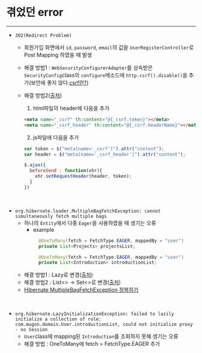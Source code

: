 # 겪었던 error

---

- `302(Redirect Problem)`
  - 회원가입 화면에서 `id`, `password`, `email`의 값을 `UserRegisterController`로 Post Mapping 하였을 때 발생
  - 해결 방법1 : `WebSecurityConfigurerAdapter`를 상속받은 `SecurityConfig`class의 `configure`메소드에
  `http.csrf().disable()`을 추가(보안에 좋지 않다.[csrf란?](/study.md))
  - 해결 방법2([출처](https://spring.io/blog/2013/08/21/spring-security-3-2-0-rc1-highlights-csrf-protection))
    1. html파일의 header에 다음을 추가

      ~~~html
      <meta name="_csrf" th:content="@{_csrf.token}"></meta>
      <meta name="_csrf_header" th:content="@{_csrf.headerName}"></meta>
      ~~~

    2. js파일에 다음을 추가
      ~~~ javascript
      var token = $("meta[name='_csrf']").attr("content");
      var header = $("meta[name='_csrf_header']").attr("content");

      $.ajax({
        beforeSend : function(xhr){
          xhr.setRequestHeader(header, token);
        }
      })
      ~~~

<br>

- `org.hibernate.loader.MultipleBagFetchException: cannot simultaneously fetch multiple bags`
  - 하나의 `Entity`에서 다중 `Eager`을 사용하였을 때 생기는 오류
    - example
      ~~~java
        @OneToMany(fetch = FetchType.EAGER, mappedBy = "user")
        private List<Projects> projectsList;

        @OneToMany(fetch = FetchType.EAGER, mappedBy = "user")
        private List<Introduction> introductionList;
      ~~~
  - 해결 방법1 : Lazy로 변경([출처](https://eclipse4j.tistory.com/215))
  - 해결 방법2 : List<> -> Set<>로 변경([출처](https://thoughts-on-java.org/hibernate-tips-how-to-avoid-hibernates-multiplebagfetchexception/))
  - [Hibernate MultipleBagFetchException 정복하기](https://perfectacle.github.io/2019/05/01/hibernate-multiple-bag-fetch-exception/)

<br>

- `org.hibernate.LazyInitializationException: failed to lazily initialize a collection of role: com.mugon.domain.User.introductionList, could not initialize proxy - no Session`
  - `User`class에 mapping된 `Introduction`를 조회하지 못해 생기는 오류
  - 해결 방법 : OneToMany에 fetch = FetchType.EAGER 추가
